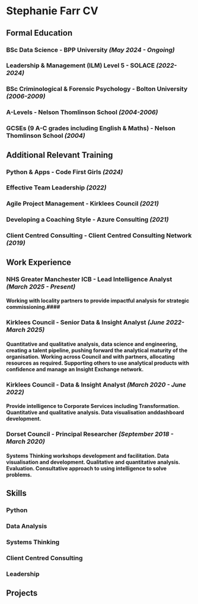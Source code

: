 # Stephanie Farr CV

## Formal Education
### BSc Data Science - BPP University *(May 2024 - Ongoing)*
### Leadership & Management (ILM) Level 5 - SOLACE *(2022-2024)*
### BSc Criminological & Forensic Psychology - Bolton University *(2006-2009)*
### A-Levels - Nelson Thomlinson School *(2004-2006)*
### GCSEs (9 A-C grades including English & Maths) - Nelson Thomlinson School *(2004)*

## Additional Relevant Training
### Python & Apps - Code First Girls *(2024)*
### Effective Team Leadership *(2022)*
### Agile Project Management - Kirklees Council *(2021)*
### Developing a Coaching Style - Azure Consulting *(2021)*
### Client Centred Consulting - Client Centred Consulting Network *(2019)*

## Work Experience
### **NHS Greater Manchester ICB - Lead Intelligence Analyst** *(March 2025 - Present)*
#### Working with locality partners to provide impactful analysis for strategic commissioning.####

### **Kirklees Council - Senior Data & Insight Analyst** *(June 2022-March 2025)*
#### Quantitative and qualitative analysis, data science and engineering, creating a talent pipeline, pushing forward the analytical maturity of the organisation. Working across Council and with partners, allocating resources as required. Supporting others to use analytical products with confidence and manage an Insight Exchange network.

### **Kirklees Council - Data & Insight Analyst** *(March 2020 - June 2022)*
#### Provide intelligence to Corporate Services including Transformation. Quantitative and qualitative analysis. Data visualisation anddashboard development.

### **Dorset Council - Principal Researcher** *(September 2018 - March 2020)*
#### Systems Thinking workshops development and facilitation. Data visualisation and development. Qualitative and quantitative analysis. Evaluation. Consultative approach to using intelligence to solve problems.

## Skills
### Python
### Data Analysis
### Systems Thinking
### Client Centred Consulting
### Leadership

## Projects

